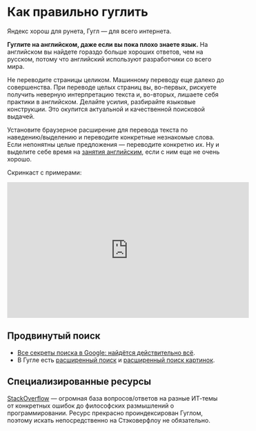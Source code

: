 # Как правильно гуглить
Яндекс хорош для рунета, Гугл — для всего интернета.

**Гуглите на английском, даже если вы пока плохо знаете язык.** На английском вы найдете гораздо больше хороших ответов, чем на русском, потому что английский используют разработчики со всего мира.

Не переводите страницы целиком. Машинному переводу еще далеко до совершенства. При переводе целых страниц вы, во-первых, рискуете получить неверную интерпретацию текста и, во-вторых, лишаете себя практики в английском. Делайте усилия, разбирайте языковые конструкции. Это окупится актуальной и качественной поисковой выдачей.

Установите браузерное расширение для перевода текста по наведению/выделению и переводите конкретные незнакомые слова. Если непонятны целые предложения — переводите конкретно их. Ну и выделите себе время на [занятия английским](/english), если с ним еще не очень хорошо.

Скринкаст с примерами:

<iframe width="560" height="315" src="https://www.youtube.com/embed/jMJ5PXwsdDQ" frameborder="0" allow="autoplay; encrypted-media" allowfullscreen></iframe>

## Продвинутый поиск
- [Все секреты поиска в Google: найдётся действительно всё](https://lifehacker.ru/vse-sekrety-google/).
- В Гугле есть [расширенный поиск](http://www.google.com/advanced_search) и [расширенный поиск картинок](https://www.google.com/advanced_image_search).

## Специализированные ресурсы
[StackOverflow](https://stackoverflow.com) — огромная база вопросов/ответов на разные ИТ-темы от конкретных ошибок до философских размышлений о программировании. Ресурс прекрасно проиндексирован Гуглом, поэтому искать непосредственно на Стэковерфлоу не обязательно.

